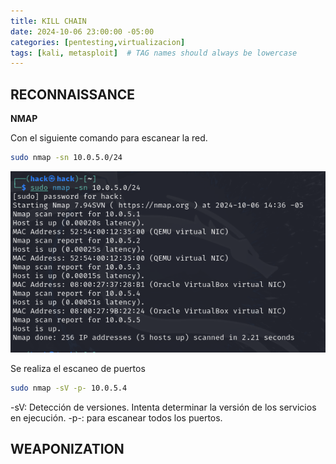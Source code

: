 ```yaml
---
title: KILL CHAIN
date: 2024-10-06 23:00:00 -05:00
categories: [pentesting,virtualizacion]
tags: [kali, metasploit]  # TAG names should always be lowercase
---
```



## RECONNAISSANCE

**NMAP**

Con el siguiente comando para escanear la red.

```bash
sudo nmap -sn 10.0.5.0/24
```

![alt text](/assets/images/nmap1.png)


Se realiza el escaneo de puertos

```bash
sudo nmap -sV -p- 10.0.5.4
```

-sV: Detección de versiones. Intenta determinar la versión de los servicios en ejecución.
-p-: para escanear todos los puertos.


## WEAPONIZATION

